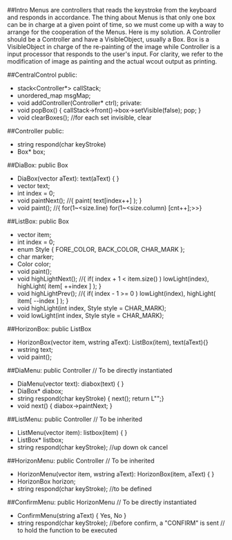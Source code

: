 ##Intro
Menus are controllers that reads the keystroke from the keyboard and responds in accordance. The thing about Menus is that only one box can be in charge at a given point of time, so we must come up with a way to arrange for the cooperation of the Menus. Here is my solution. 
A Controller should be a Controller and have a VisibleObject, usually a Box. Box is a VisibleObject in charge of the re-painting of the image while Controller is a input processor that responds to the user's input. 
For clarity, we refer to the modification of image as painting and the actual wcout output as printing. 

##CentralControl
public:
* stack<Controller*> callStack;
* unordered_map<function> msgMap;
* void addController(Controller\* ctrl);
private:
* void popBox() { callStack->front()->box->setVisible(false); pop; }
* void clearBoxes();	//for each set invisible, clear

##Controller
public:
* string respond(char keyStroke)
* Box\* box;

##DiaBox: public Box
* DiaBox(vector<wstring> aText): text(aText) { }
* vector<wstring> text;
* int index = 0;
* void paintNext();	//{ paint( text[index++] ); }
* void paint();		//{ for(1~<size.line) for(1~<size.column) [cnt++];\>\>} 

##ListBox: public Box
* vector<wstring> item;
* int index = 0;
* enum Style { FORE_COLOR, BACK_COLOR, CHAR_MARK }; 
* char marker;
* Color color;
* void paint();
* void highLightNext();	//{ 	if( index + 1 < item.size() )
				lowLight(index), highLight( item[ ++index ] ); }
* void highLightPrev();	//{ 	if( index - 1 >= 0 )
				lowLight(index), highLight( item[ --index ] ); }
* void highLight(int index, Style style = CHAR_MARK);
* void lowLight(int index, Style style = CHAR_MARK);

##HorizonBox: public ListBox
* HorizonBox(vector<wstring> item, wstring aText): ListBox(item), text(aText){}
* wstring text;
* void paint();

##DiaMenu: public Controller
// To be directly instantiated
* DiaMenu(vector<wstring> text): diabox(text) { }
* DiaBox\* diabox;
* string respond(char keyStroke) { next(); return L"";}
* void next() { diabox->paintNext; }

##ListMenu: public Controller
// To be inherited
* ListMenu(vector<wstring> item): listbox(item) { }
* ListBox\* listbox;
* string respond(char keyStroke);	//up down ok cancel

##HorizonMenu: public Controller
// To be inherited
* HorizonMenu(vector<wstring> item, wstring aText): HorizonBox(item, aText) { }
* HorizonBox horizon;
* string respond(char keyStroke);	//to be defined

##ConfirmMenu: public HorizonMenu
// To be directly instantiated
* ConfirmMenu(string aText) { Yes, No }
* string respond(char keyStroke);	//before confirm, a "CONFIRM" is sent
					// to hold the function to be executed
